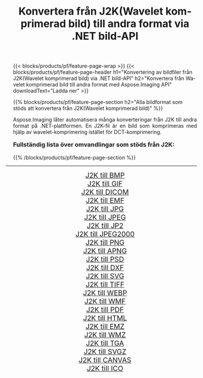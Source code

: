 ﻿---
title: Konvertera från J2K(Wavelet komprimerad bild) till andra format via .NET bild-API 
weight: 3920
url: /sv/net/conversion/from/j2k/ 
lang: sv
langdirlevel: 2
locales: zh-hans,ja,it,ru,de,es,fr,nl,id,lt,pl,pt,vi,tr,ko,zh-hant,ar,hi,th,sv,cs,uk,he
description: Med Aspose.Imaging kan du enkelt konvertera från J2K(Wavelet komprimerad bild) till ett annat format
---

{{< blocks/products/pf/feature-page-wrap >}}
{{< blocks/products/pf/feature-page-header h1="Konvertering av bildfiler från J2K(Wavelet komprimerad bild) via .NET bild-API" h2="Konvertera från Wavelet komprimerad bild till andra format med Aspose.Imaging API" downloadText="Ladda ner" >}}


{{% blocks/products/pf/feature-page-section  h2="Alla bildformat som stöds att konvertera från J2K(Wavelet komprimerad bild)" %}}
<p align=justify>Aspose.Imaging låter automatisera många konverteringar från J2K till andra format på .NET-plattformen. En J2K-fil är en bild som komprimeras med hjälp av wavelet-komprimering istället för DCT-komprimering.</p>
<h3 style="margin-top:16px;">
Fullständig lista över omvandlingar som stöds från J2K:
</h3>
{{% /blocks/products/pf/feature-page-section %}}
<div class="container-fluid productfamilypage bg-gray">
    <div class="convertypes bg-gray agp-content section">
        <div class="container">
		<hr style="margin-left:-20px;"/>
		<div class="row other-converters" style="gap: 10px;font-size: 19px;text-align:center;">
		    <div class='col-md-3 other-converter remove-lp remove-rp'><a href="/imaging/sv/net/conversion/j2k-to-bmp/" style="padding:15px;">J2K till BMP</a></div><div class='col-md-3 other-converter remove-lp remove-rp'><a href="/imaging/sv/net/conversion/j2k-to-gif/" style="padding:15px;">J2K till GIF</a></div><div class='col-md-3 other-converter remove-lp remove-rp'><a href="/imaging/sv/net/conversion/j2k-to-dicom/" style="padding:15px;">J2K till DICOM</a></div><div class='col-md-3 other-converter remove-lp remove-rp'><a href="/imaging/sv/net/conversion/j2k-to-emf/" style="padding:15px;">J2K till EMF</a></div><div class='col-md-3 other-converter remove-lp remove-rp'><a href="/imaging/sv/net/conversion/j2k-to-jpg/" style="padding:15px;">J2K till JPG</a></div><div class='col-md-3 other-converter remove-lp remove-rp'><a href="/imaging/sv/net/conversion/j2k-to-jpeg/" style="padding:15px;">J2K till JPEG</a></div><div class='col-md-3 other-converter remove-lp remove-rp'><a href="/imaging/sv/net/conversion/j2k-to-jp2/" style="padding:15px;">J2K till JP2</a></div><div class='col-md-3 other-converter remove-lp remove-rp'><a href="/imaging/sv/net/conversion/j2k-to-jpeg2000/" style="padding:15px;">J2K till JPEG2000</a></div><div class='col-md-3 other-converter remove-lp remove-rp'><a href="/imaging/sv/net/conversion/j2k-to-png/" style="padding:15px;">J2K till PNG</a></div><div class='col-md-3 other-converter remove-lp remove-rp'><a href="/imaging/sv/net/conversion/j2k-to-apng/" style="padding:15px;">J2K till APNG</a></div><div class='col-md-3 other-converter remove-lp remove-rp'><a href="/imaging/sv/net/conversion/j2k-to-psd/" style="padding:15px;">J2K till PSD</a></div><div class='col-md-3 other-converter remove-lp remove-rp'><a href="/imaging/sv/net/conversion/j2k-to-dxf/" style="padding:15px;">J2K till DXF</a></div><div class='col-md-3 other-converter remove-lp remove-rp'><a href="/imaging/sv/net/conversion/j2k-to-svg/" style="padding:15px;">J2K till SVG</a></div><div class='col-md-3 other-converter remove-lp remove-rp'><a href="/imaging/sv/net/conversion/j2k-to-tiff/" style="padding:15px;">J2K till TIFF</a></div><div class='col-md-3 other-converter remove-lp remove-rp'><a href="/imaging/sv/net/conversion/j2k-to-webp/" style="padding:15px;">J2K till WEBP</a></div><div class='col-md-3 other-converter remove-lp remove-rp'><a href="/imaging/sv/net/conversion/j2k-to-wmf/" style="padding:15px;">J2K till WMF</a></div><div class='col-md-3 other-converter remove-lp remove-rp'><a href="/imaging/sv/net/conversion/j2k-to-pdf/" style="padding:15px;">J2K till PDF</a></div><div class='col-md-3 other-converter remove-lp remove-rp'><a href="/imaging/sv/net/conversion/j2k-to-html/" style="padding:15px;">J2K till HTML</a></div><div class='col-md-3 other-converter remove-lp remove-rp'><a href="/imaging/sv/net/conversion/j2k-to-emz/" style="padding:15px;">J2K till EMZ</a></div><div class='col-md-3 other-converter remove-lp remove-rp'><a href="/imaging/sv/net/conversion/j2k-to-wmz/" style="padding:15px;">J2K till WMZ</a></div><div class='col-md-3 other-converter remove-lp remove-rp'><a href="/imaging/sv/net/conversion/j2k-to-tga/" style="padding:15px;">J2K till TGA</a></div><div class='col-md-3 other-converter remove-lp remove-rp'><a href="/imaging/sv/net/conversion/j2k-to-svgz/" style="padding:15px;">J2K till SVGZ</a></div><div class='col-md-3 other-converter remove-lp remove-rp'><a href="/imaging/sv/net/conversion/j2k-to-canvas/" style="padding:15px;">J2K till CANVAS</a></div><div class='col-md-3 other-converter remove-lp remove-rp'><a href="/imaging/sv/net/conversion/j2k-to-ico/" style="padding:15px;">J2K till ICO</a></div>
                </div>
        </div>
    </div>
</div>
<br/>

